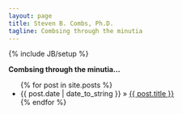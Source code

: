 ```yaml
---
layout: page
title: Steven B. Combs, Ph.D.
tagline: Combsing through the minutia
---
```

{% include JB/setup %}

**Combsing through the minutia…**

<ul class="posts">
  {% for post in site.posts %}
    <li><span>{{ post.date | date_to_string }}</span> &raquo; <a href="{{ BASE_PATH }}{{ post.url }}">{{ post.title }}</a></li>
  {% endfor %}
</ul>